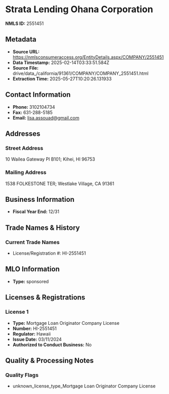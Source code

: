 # Strata Lending Ohana Corporation

**NMLS ID:** 2551451

## Metadata
- **Source URL:** https://nmlsconsumeraccess.org/EntityDetails.aspx/COMPANY/2551451
- **Data Timestamp:** 2025-02-14T03:33:51.584Z
- **Source File:** drive/data_/california/91361/COMPANY/COMPANY_2551451.html
- **Extraction Time:** 2025-05-27T10:20:26.131933

## Contact Information
- **Phone:** 3102104734
- **Fax:** 631-288-5185
- **Email:** lisa.assouad@gmail.com

## Addresses
### Street Address
10 Wailea Gateway Pl B101; Kihei, HI 96753

### Mailing Address
1538 FOLKESTONE TER; Westlake Village, CA 91361

## Business Information
- **Fiscal Year End:** 12/31

## Trade Names & History
### Current Trade Names
- License/Registration #: HI-2551451

## MLO Information
- **Type:** sponsored

## Licenses & Registrations

### License 1
- **Type:** Mortgage Loan Originator Company License
- **Number:** HI-2551451
- **Regulator:** Hawaii
- **Issue Date:** 03/11/2024
- **Authorized to Conduct Business:** No

## Quality & Processing Notes
### Quality Flags
- unknown_license_type_Mortgage Loan Originator Company License
